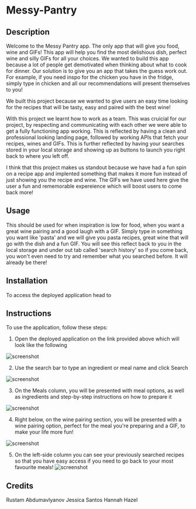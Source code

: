 # Messy-Pantry

## Description 

Welcome to the Messy Pantry app. The only app that will give you food, wine and GIFs! This app will help you find the most delishious dish, perfect wine and silly GIFs for all your choices. We wanted to build this app because a lot of people get demotivated when thinking about what to cook for dinner. Our solution is to give you an app that takes the guess work out. For example, if you need inspo for the chicken you have in the fridge, simply type in chicken and all our recommendations will present themselves to you! 

We built this project because we wanted to give users an easy time looking for the recipes that will be tasty, easy and paired with the best wine! 

With this project we learnt how to work as a team. This was cruicial for our project, by respecting and communicating with each other we were able to get a fully functioning app working. This is reflected by having a clean and professional looking landing page, followed by working APIs that fetch your recipes, wines and GIFs. This is further reflected by having your searches stored in your local storage and showing up as buttons to launch you right back to where you left off. 

I think that this project makes us standout because we have had a fun spin on a recipe app and implented something that makes it more fun instead of just showing you the recipe and wine. The GIFs we have used here give the user a fun and rememorable expereience which will boost users to come back more! 

## Usage 

This should be used for when inspiration is low for food, when you want a great wine pairing and a good laugh with a GIF. Simply type in something you want like 'pasta' and we will give you pasta recipes, great wine that will go with the dish and a fun GIF. You will see this reflect back to you in the local storage and under out tab called 'search history' so if you come back, you won't even need to try and remember what you searched before. It will already be there! 

## Installation 

To access the deployed application head to

## Instructions

To use the application, follow these steps:

1. Open the deployed application on the link provided above which will look like the following

![screenshot](url)

2. Use the search bar to type an ingredient or meal name and click Search

![screenshot](url)

3. On the Meals column, you will be presented with meal options, as well as ingredients and step-by-step instructions on how to prepare it

![screenshot](url)

4. Right below, on the wine pairing section, you will be presented with a wine pairing option, perfect for the meal you're preparing and a GIF, to make your life more fun!

![screenshot](url)

5. On the left-side column you can see your previously searched recipes so that you have easy access if you need to go back to your most favourite meals!
![screenshot](url)

## Credits 

Rustam Abdumavlyanov
Jessica Santos 
Hannah Hazel 


